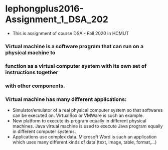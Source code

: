 # lephongplus2016-Assignment_1_DSA_202 
* This is assignment of course DSA - Fall 2020 in HCMUT
### Virtual machine is a software program that can run on a physical machine to
### function as a virtual computer system with its own set of instructions together
### with other components.
### Virtual machine has many different applications:
* Simulator/emulator of a real physical computer system so that softwares
can be executed on. VirtualBox or VMWare is such an example.
* New platform to execute its program equally in different physical machines. Java virtual machine is used to execute Java program equally in
different computer systems.
* Applications use complex data. Microsoft Word is such an application
which uses many different kinds of data (text, image, table, format,...)
